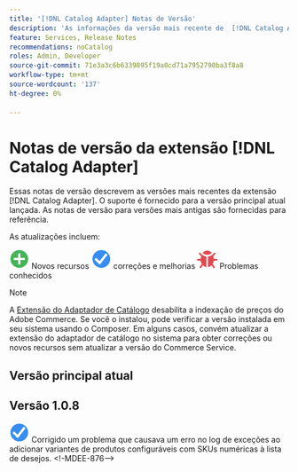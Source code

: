 ```yaml
---
title: '[!DNL Catalog Adapter] Notas de Versão'
description: 'As informações da versão mais recente de  [!DNL Catalog Adapter] para Adobe Commerce.'
feature: Services, Release Notes
recommendations: noCatalog
roles: Admin, Developer
source-git-commit: 71e3a3c6b6339895f19a0cd71a7952790ba3f8a8
workflow-type: tm+mt
source-wordcount: '137'
ht-degree: 0%

---
```


# Notas de versão da extensão [!DNL Catalog Adapter]

Essas notas de versão descrevem as versões mais recentes da extensão [!DNL Catalog Adapter]. O suporte é fornecido para a versão principal atual lançada. As notas de versão para versões mais antigas são fornecidas para referência.

As atualizações incluem:

![Novos](../assets/new.svg) Novos recursos
![Correção](../assets/fix.svg) correções e melhorias
![Bug](../assets/bug.svg) Problemas conhecidos


>[!NOTE]
>
>A [Extensão do Adaptador de Catálogo](catalog-adapter.md) desabilita a indexação de preços do Adobe Commerce. Se você o instalou, pode verificar a versão instalada em seu sistema usando o Composer. Em alguns casos, convém atualizar a extensão do adaptador de catálogo no sistema para obter correções ou novos recursos sem atualizar a versão do Commerce Service.

## Versão principal atual

## Versão 1.0.8

![Correção](../assets/fix.svg) Corrigido um problema que causava um erro no log de exceções ao adicionar variantes de produtos configuráveis com SKUs numéricas à lista de desejos. &lt;!-MDEE-876—>

